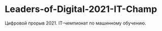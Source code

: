 # Leaders-of-Digital-2021-IT-Champ
Цифровой прорыв 2021.  ‌IT-чемпионат‌ ‌по‌ ‌машинному‌ ‌обучению‌.
